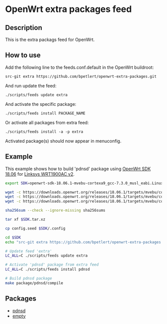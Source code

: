 # OpenWrt extra packages feed

## Description

This is the extra packags feed for OpenWrt.

## How to use

Add the following line to the feeds.conf.default in the OpenWrt buildroot:

`src-git extra https://github.com/bpetlert/openwrt-extra-packages.git`

And run update the feed:

`./scripts/feeds update extra`

And activate the specific package:

`./scripts/feeds install PACKAGE_NAME`

Or activate all packages from extra feed:

`./scripts/feeds install -a -p extra`

Activated package(s) should now appear in menuconfig.

## Example

This example shows how to build 'pdnsd' package using [OpenWrt SDK 18.06](https://downloads.openwrt.org/releases/18.06.1/targets/mvebu/cortexa9/) for [Linksys WRT1900AC v2](https://openwrt.org/toh/hwdata/linksys/linksys_wrt1900ac_v2).

```bash
export SDK=openwrt-sdk-18.06.1-mvebu-cortexa9_gcc-7.3.0_musl_eabi.Linux-x86_64

wget -c https://downloads.openwrt.org/releases/18.06.1/targets/mvebu/cortexa9/sha256sums
wget -c https://downloads.openwrt.org/releases/18.06.1/targets/mvebu/cortexa9/$SDK.tar.xz
wget -c https://downloads.openwrt.org/releases/18.06.1/targets/mvebu/cortexa9/config.seed

sha256sum --check --ignore-missing sha256sums

tar xf $SDK.tar.xz

cp config.seed $SDK/.config

cd $SDK
echo "src-git extra https://github.com/bpetlert/openwrt-extra-packages.git" >> feeds.conf.default

# Update feed 'extra'
LC_ALL=C ./scripts/feeds update extra

# Activate 'pdnsd' package from extra feed
LC_ALL=C ./scripts/feeds install pdnsd

# Build pdnsd package
make package/pdnsd/compile
```

## Packages

- [pdnsd](http://members.home.nl/p.a.rombouts/pdnsd/)
- [empty](http://empty.sourceforge.net/)
